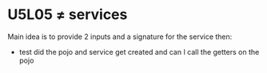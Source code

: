 # U5L05 ≠ services

Main idea is to provide 2 inputs and a signature for the service then:
- test did the pojo and service get created and can I call the getters on the pojo
